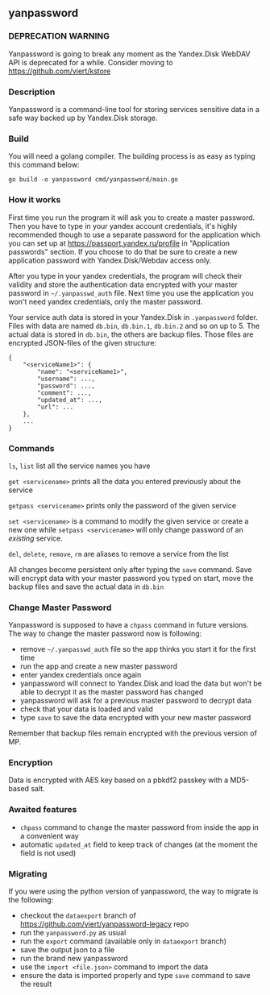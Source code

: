 ## yanpassword

### DEPRECATION WARNING
Yanpassword is going to break any moment as the Yandex.Disk WebDAV API is deprecated for a while.
Consider moving to https://github.com/viert/kstore

### Description

Yanpassword is a command-line tool for storing services sensitive data in a safe way backed up by Yandex.Disk storage.

### Build

You will need a golang compiler. The building process is as easy as typing this command below:

```
go build -o yanpassword cmd/yanpassword/main.go
```

### How it works

First time you run the program it will ask you to create a master password. Then you have to type in your yandex account credentials, it's highly recommended though to use a separate password for the application which you can set up at https://passport.yandex.ru/profile in "Application passwords" section. If you choose to do that be sure to create a new application password with Yandex.Disk/Webdav access only.

After you type in your yandex credentials, the program will check their validity and store the authentication data encrypted with your master password in `~/.yanpasswd_auth` file. Next time you use the application you won't need yandex credentials, only the master password.

Your service auth data is stored in your Yandex.Disk in `.yanpassword` folder. Files with data are named `db.bin`, `db.bin.1`, `db.bin.2` and so on up to 5. The actual data is stored in `db.bin`, the others are backup files. Those files are encrypted JSON-files of the given structure:

```
{
    "<serviceName1>": {
        "name": "<serviceName1>",
        "username": ...,
        "password": ...,
        "comment": ...,
        "updated_at": ...,
        "url": ...
    },
    ...
}
```

### Commands

`ls`, `list` list all the service names you have

`get <servicename>` prints all the data you entered previously about the service

`getpass <servicename>` prints only the password of the given service

`set <servicename>` is a command to modify the given service or create a new one while `setpass <servicename>` will only change password of an _existing_ service.

`del`, `delete`, `remove`, `rm` are aliases to remove a service from the list

All changes become persistent only after typing the `save` command. Save will encrypt data with your master password you typed on start, move the backup files and save the actual data in `db.bin`

### Change Master Password

Yanpassword is supposed to have a `chpass` command in future versions. The way to change the master password now is following:

- remove `~/.yanpasswd_auth` file so the app thinks you start it for the first time
- run the app and create a new master password
- enter yandex credentials once again
- yanpassword will connect to Yandex.Disk and load the data but won't be able to decrypt it as the master password has changed
- yanpassword will ask for a previous master password to decrypt data
- check that your data is loaded and valid
- type `save` to save the data encrypted with your new master password

Remember that backup files remain encrypted with the previous version of MP.

### Encryption

Data is encrypted with AES key based on a pbkdf2 passkey with a MD5-based salt.

### Awaited features

- `chpass` command to change the master password from inside the app in a convenient way
- automatic `updated_at` field to keep track of changes (at the moment the field is not used)

### Migrating

If you were using the python version of yanpassword, the way to migrate is the following:

- checkout the `dataexport` branch of https://github.com/viert/yanpassword-legacy repo
- run the `yanpassword.py` as usual
- run the `export` command (available only in `dataexport` branch)
- save the output json to a file
- run the brand new yanpassword
- use the `import <file.json>` command to import the data
- ensure the data is imported properly and type `save` command to save the result
